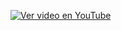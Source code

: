 [![Ver video en YouTube](https://img.youtube.com/vi/asnVBRyndiI/0.jpg)](https://youtu.be/asnVBRyndiI?si=aUrW-pMObsz4LAP2)
